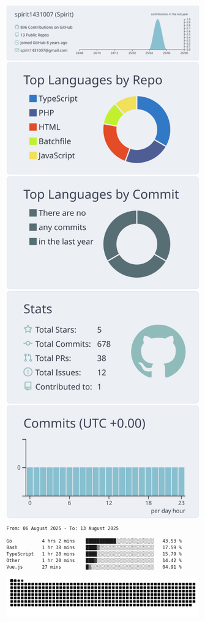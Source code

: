 [![](https://raw.githubusercontent.com/spirit1431007/spirit1431007/master/profile-summary-card-output/nord_bright/0-profile-details.svg)](https://git.io/spiritx)
[![](https://raw.githubusercontent.com/spirit1431007/spirit1431007/master/profile-summary-card-output/nord_bright/1-repos-per-language.svg)](https://git.io/spiritx) [![](https://raw.githubusercontent.com/spirit1431007/spirit1431007/master/profile-summary-card-output/nord_bright/2-most-commit-language.svg)](https://git.io/spiritx)
[![](https://raw.githubusercontent.com/spirit1431007/spirit1431007/master/profile-summary-card-output/nord_bright/3-stats.svg)](https://git.io/spiritx) [![](https://raw.githubusercontent.com/spirit1431007/spirit1431007/master/profile-summary-card-output/nord_bright/4-productive-time.svg)](https://git.io/spiritx)

<!--START_SECTION:waka-->

```txt
From: 06 August 2025 - To: 13 August 2025

Go           4 hrs 2 mins    ███████████░░░░░░░░░░░░░░   43.53 %
Bash         1 hr 38 mins    ████▒░░░░░░░░░░░░░░░░░░░░   17.59 %
TypeScript   1 hr 28 mins    ████░░░░░░░░░░░░░░░░░░░░░   15.79 %
Other        1 hr 20 mins    ███▓░░░░░░░░░░░░░░░░░░░░░   14.42 %
Vue.js       27 mins         █▒░░░░░░░░░░░░░░░░░░░░░░░   04.91 %
```

<!--END_SECTION:waka-->

![contribution](https://github.com/spirit1431007/spirit1431007/blob/output/github-contribution-grid-snake.svg)
